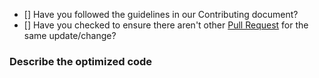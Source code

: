 <!-- Inorder to give tick mark on below  check box, write x inside the square brackets,i.e [x]
or else you can simply write no if your answer to the below questions is no -->

* [] Have you followed the guidelines in our Contributing document?
* [] Have you checked to ensure there aren't other [Pull Request](https://github.com/Dev-Soumyaranjan/Java-Coding-Questions/pulls) for the same update/change?

### Describe the optimized code
<!-- A brief description about the code you optimized -->
